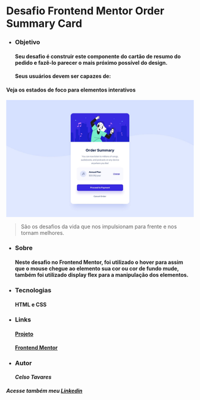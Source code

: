 # Desafio Frontend Mentor Order Summary Card
* ### Objetivo
    #### Seu desafio é construir este componente do cartão de resumo do pedido e fazê-lo parecer o mais próximo possível do design.
    #### Seus usuários devem ser capazes de:
#### Veja os estados de foco para elementos interativos
![Arquivo original](design/desktop-design.jpg)
>São os desafios da vida que nos impulsionam para frente e nos tornam melhores.
* ### Sobre
    #### Neste desafio no Frontend Mentor, foi utilizado o hover para assim que o mouse chegue ao elemento sua cor ou cor de fundo mude, também foi utilizado display flex para a manipulação dos elementos.
* ### Tecnologias 
    #### HTML e CSS
* ### Links
    #### [Projeto](https://celsotavares.github.io/Order-summary-card/)
    #### [Frontend Mentor](https://www.frontendmentor.io/profile/CelsoTavares)
* ### Autor
    #### *Celso Tavares*
   
#####                                           Acesse também meu [Linkedin](https://www.linkedin.com/in/celsotavaresjunior/)
